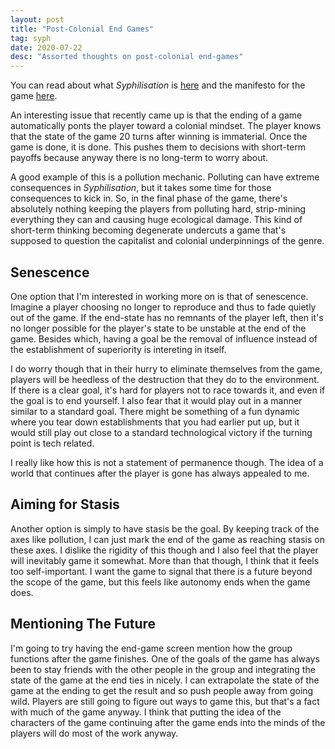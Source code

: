```yaml
---
layout: post
title: "Post-Colonial End Games"
tag: syph
date: 2020-07-22
desc: "Assorted thoughts on post-colonial end-games"
---
```



You can read about what *Syphilisation* is [here](/blog/syph/announce) and the manifesto for the game [here](/blog/syph/newManifesto).


An interesting issue that recently came up is that the ending of a game automatically ponts the player toward a colonial mindset. The player knows that the state of the game 20 turns after winning is immaterial. Once the game is done, it is done. This pushes them to decisions with short-term payoffs because anyway there is no long-term to worry about.


A good example of this is a pollution mechanic. Polluting can have extreme consequences in *Syphilisation*, but it takes some time for those consequences to kick in. So, in the final phase of the game, there's absolutely nothing keeping the players from polluting hard, strip-mining everything they can and causing huge ecological damage. This kind of short-term thinking becoming degenerate undercuts a game that's supposed to question the capitalist and colonial underpinnings of the genre.

## Senescence

One option that I'm interested in working more on is that of senescence. Imagine a player choosing no longer to reproduce and thus to fade quietly out of the game. If the end-state has no remnants of the player left, then it's no longer possible for the player's state to be unstable at the end of the game. Besides which, having a goal be the removal of influence instead of the establishment of superiority is intereting in itself.


I do worry though that in their hurry to eliminate themselves from the game, players will be heedless of the destruction that they do to the environment. If there is a clear goal, it's hard for players not to race towards it, and even if the goal is to end yourself. I also fear that it would play out in a manner similar to a standard goal. There might be something of a fun dynamic where you tear down establishments that you had earlier put up, but it would still play out close to a standard technological victory if the turning point is tech related.


I really like how this is not a statement of permanence though. The idea of a world that continues after the player is gone has always appealed to me.

## Aiming for Stasis

Another option is simply to have stasis be the goal. By keeping track of the axes like pollution, I can just mark the end of the game as reaching stasis on these axes. I dislike the rigidity of this though and I also feel that the player will inevitably game it somewhat. More than that though, I think that it feels too self-important. I want the game to signal that there is a future beyond the scope of the game, but this feels like autonomy ends when the game does.

## Mentioning The Future

I'm going to try having the end-game screen mention how the group functions after the game finishes. One of the goals of the game has always been to stay friends with the other people in the group and integrating the state of the game at the end ties in nicely. I can extrapolate the state of the game at the ending to get the result and so push people away from going wild. Players are still going to figure out ways to game this, but that's a fact with much of the game anyway. I think that putting the idea of the characters of the game continuing after the game ends into the minds of the players will do most of the work anyway.

